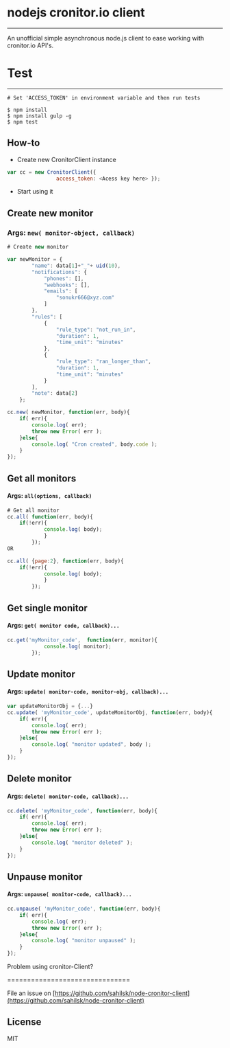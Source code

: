 # nodejs cronitor.io client   
---------------------------

An unofficial simple asynchronous node.js client to ease working with cronitor.io API's.

# Test
------

	# Set 'ACCESS_TOKEN' in environment variable and then run tests
		
	$ npm install
	$ npm install gulp -g
	$ npm test


How-to
--------

- Create new CronitorClient instance    

``` js
var cc = new CronitorClient({
				access_token: <Acess key here> });
```
- Start using it

## Create new monitor 
### Args: `new( monitor-object, callback)`

``` js
# Create new monitor

var newMonitor = {
	    "name": data[1]+"_"+ uid(10),
	    "notifications": {
	        "phones": [], 
	        "webhooks": [], 
	        "emails": [
	            "sonukr666@xyz.com"
	        ]
	    }, 
	    "rules": [
	        {
	            "rule_type": "not_run_in", 
	            "duration": 1, 
	            "time_unit": "minutes"
	        },
	        {
	            "rule_type": "ran_longer_than", 
	            "duration": 1, 
	            "time_unit": "minutes"
	        }
	    ],
	    "note": data[2]
	};

cc.new( newMonitor, function(err, body){
	if( err){
		console.log( err);
		throw new Error( err );
	}else{
		console.log( "Cron created", body.code );
	}
});
```	

## Get all monitors

#### Args: `all(options, callback)`

``` js
# Get all monitor
cc.all( function(err, body){
    if(!err){
			console.log( body);
			}
		});
OR

cc.all( {page:2}, function(err, body){
    if(!err){
			console.log( body);
			}
		});
```

## Get single monitor

#### Args: `get( monitor code, callback)...`
``` js
cc.get('myMonitor_code',  function(err, monitor){
			console.log( monitor);
		});
```		

## Update monitor

#### Args: `update( monitor-code, monitor-obj, callback)...`

``` js
var updateMonitorObj = {...}
cc.update( 'myMonitor_code', updateMonitorObj, function(err, body){
	if( err){
		console.log( err);
		throw new Error( err );
	}else{
		console.log( "monitor updated", body );
	}
});
```

## Delete monitor

#### Args: `delete( monitor-code, callback)...`

``` js
cc.delete( 'myMonitor_code', function(err, body){
	if( err){
		console.log( err);
		throw new Error( err );
	}else{
		console.log( "monitor deleted" );
	}
});
```	


## Unpause monitor

#### Args: `unpause( monitor-code, callback)...`

``` js
cc.unpause( 'myMonitor_code', function(err, body){
	if( err){
		console.log( err);
		throw new Error( err );
	}else{
		console.log( "monitor unpaused" );
	}
});
```	


Problem using cronitor-Client?

===============================

File an issue on [https://github.com/sahilsk/node-cronitor-client](https://github.com/sahilsk/node-cronitor-client)




License  
-----------

MIT